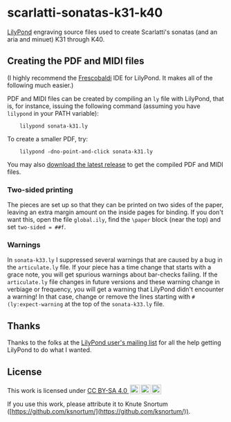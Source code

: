 # scarlatti-sonatas-k31-k40

[LilyPond](https://lilypond.org/) engraving source files used to create Scarlatti's sonatas (and an aria and minuet) K31 through K40.

## Creating the PDF and MIDI files

(I highly recommend the [Frescobaldi](https://github.com/frescobaldi/frescobaldi) IDE for LilyPond.  It makes all of the following much easier.)

PDF and MIDI files can be created by compiling an `ly` file with LilyPond, that is, for instance, issuing the following command (assuming you have `lilypond` in your PATH variable):

        lilypond sonata-k31.ly

To create a smaller PDF, try:

        lilypond -dno-point-and-click sonata-k31.ly

You may also [download the latest release](https://github.com/ksnortum/scarlatti-sonatas-k31-k40/releases/latest) to get the compiled PDF and MIDI files.

### Two-sided printing

The pieces are set up so that they can be printed on two sides of the paper, leaving an extra margin amount on the inside pages for binding.  If you don't want this, open the file `global.ily`, find the `\paper` block (near the top) and set `two-sided = ##f`.

### Warnings

In `sonata-k33.ly` I suppressed several warnings that are caused by a bug in the `articulate.ly` file.  If your piece has a time change that starts with a grace note, you will get spurious warnings about bar-checks failing. If the `articulate.ly` file changes in future versions and these warning change in verbiage or frequency, you will get a warning that LilyPond didn't encounter a warning!  In that case, change or remove the lines starting with `#(ly:expect-warning` at the top of the `sonata-k33.ly` file.

## Thanks

Thanks to the folks at the [LilyPond user's mailing list](mailto://lilypond-user@gnu.org) for all the help getting LilyPond to do what I wanted.

## License

<p xmlns:cc="http://creativecommons.org/ns#" >This work is licensed under <a href="https://creativecommons.org/licenses/by-sa/4.0/?ref=chooser-v1" target="_blank" rel="license noopener noreferrer" style="display:inline-block;">CC BY-SA 4.0 <img style="height:22px!important;margin-left:3px;vertical-align:text-bottom;" src="https://mirrors.creativecommons.org/presskit/icons/cc.svg?ref=chooser-v1" alt=""><img style="height:22px!important;margin-left:3px;vertical-align:text-bottom;" src="https://mirrors.creativecommons.org/presskit/icons/by.svg?ref=chooser-v1" alt=""><img style="height:22px!important;margin-left:3px;vertical-align:text-bottom;" src="https://mirrors.creativecommons.org/presskit/icons/sa.svg?ref=chooser-v1" alt=""></a></p>

If you use this work, please attribute it to Knute Snortum ([https://github.com/ksnortum/](https://github.com/ksnortum/)).
